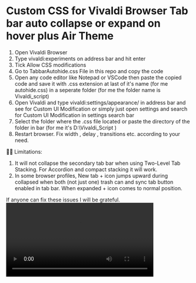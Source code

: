 # Custom CSS for Vivaldi Browser Tab bar auto collapse or expand on hover plus Air Theme
1. Open Vivaldi Browser
2. Type vivaldi:experiments on address bar and hit enter
3. Tick Allow CSS modifications
4. Go to TabbarAutohide.css File in this repo and copy the code
5. Open any code editor like Notepad or VSCode then paste the copied code and save it with .css extension at last of it's name (for me autohide.css) in a seperate folder (for me the folder name is Vivaldi_script)
6. Open Vivaldi and type vivaldi:settings/appearance/ in address bar and see for Custom UI Modification or simply just open settings and search for Custom UI Modification in settings search bar
7. Select the folder where the .css file located or paste the directory of the folder in bar (for me it's D:\Vivaldi_Script )
8. Restart browser. Fix width , delay , transitions etc. according to your need.

🤏🏼 Limitations:
1. It will not collapse the secondary tab bar when using Two-Level Tab Stacking. For Accordion and compact stacking it will work.
2. In some browser profiles, New tab + icon jumps upward during collapsed when both (not just one) trash can and sync tab button enabled in tab bar. When expanded + icon comes to normal position.

If anyone can fix these issues I will be grateful.
<video width="400" controls>
  <source src="C:\Users\User\OneDrive\Videos\Screen Recordings\Screen Recording 2025-08-26 154906.mp4" type="video/mp4">
  Your browser does not support the video tag.
</video>
